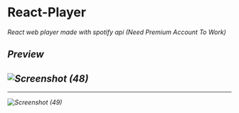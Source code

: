# React-Player
<i>React web player made with spotify api (Need Premium Account To Work) <i/>

## Preview
![Screenshot (48)](https://user-images.githubusercontent.com/56749234/115969584-3a151800-a55b-11eb-8fe7-bdd57394634a.png)
---
---
![Screenshot (49)](https://user-images.githubusercontent.com/56749234/115969589-3ed9cc00-a55b-11eb-80f6-a03aa23d4d61.png)
